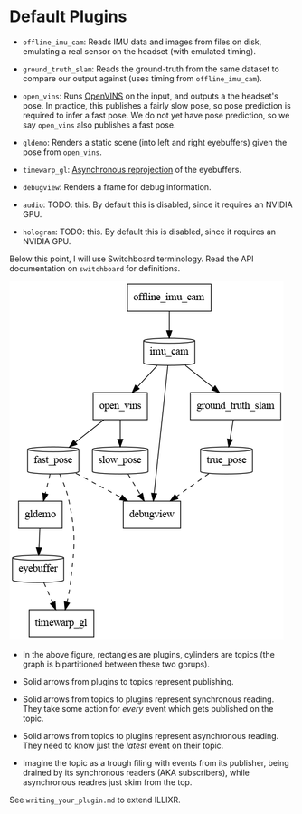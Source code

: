 # Default Plugins

- `offline_imu_cam`: Reads IMU data and images from files on disk, emulating a real sensor on the
  headset (with emulated timing).

- `ground_truth_slam`: Reads the ground-truth from the same dataset to compare our output against
  (uses timing from `offline_imu_cam`).

- `open_vins`: Runs [OpenVINS][1] on the input, and outputs a the headset's pose. In practice, this
  publishes a fairly slow pose, so pose prediction is required to infer a fast pose. We do not yet
  have pose prediction, so we say `open_vins` also publishes a fast pose.

- `gldemo`: Renders a static scene (into left and right eyebuffers) given the pose from `open_vins`.

- `timewarp_gl`: [Asynchronous reprojection][2] of the eyebuffers.

- `debugview`: Renders a frame for debug information.

- `audio`: TODO: this. By default this is disabled, since it requires an NVIDIA GPU.

- `hologram`: TODO: this. By default this is disabled, since it requires an NVIDIA GPU.

Below this point, I will use Switchboard terminology. Read the API documentation on `switchboard` for definitions.

![ILLIXR dataflow graph generated by dataflow.dot](dataflow.dot.png)

- In the above figure, rectangles are plugins, cylinders are topics (the graph is bipartitioned
  between these two gorups).

- Solid arrows from plugins to topics represent publishing.

- Solid arrows from topics to plugins represent synchronous reading. They take some action for
  _every_ event which gets published on the topic.

- Solid arrows from topics to plugins represent asynchronous reading. They need to know just the
  _latest_ event on their topic.

- Imagine the topic as a trough filing with events from its publisher, being drained by its
  synchronous readers (AKA subscribers), while asynchronous readres just skim from the top.

See `writing_your_plugin.md` to extend ILLIXR.

[1]: https://docs.openvins.com/
[2]: https://en.wikipedia.org/wiki/Asynchronous_reprojection

